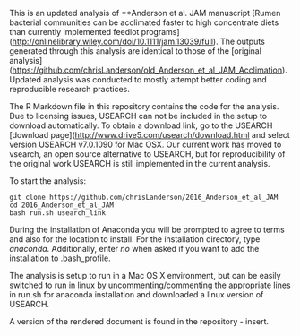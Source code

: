 This is an updated analysis of **Anderson et al. JAM manuscript [Rumen bacterial communities can be acclimated faster to high concentrate diets than currently implemented feedlot programs] (http://onlinelibrary.wiley.com/doi/10.1111/jam.13039/full). The outputs generated through this analysis are identical to those of the [original analysis] (https://github.com/chrisLanderson/old_Anderson_et_al_JAM_Acclimation). Updated analysis was conducted to mostly attempt better coding and reproducible research practices.

The R Markdown file in this repository contains the code for the analysis. Due to licensing issues, USEARCH can not be included in the setup to download automatically. To obtain a download link, go to the USEARCH [download page](http://www.drive5.com/usearch/download.html and select version USEARCH v7.0.1090 for Mac OSX. Our current work has moved to vsearch, an open source alternative to USEARCH, but for reproducibility of the original work USEARCH is still implemented in the current analysis.

To start the analysis:

	git clone https://github.com/chrisLanderson/2016_Anderson_et_al_JAM
	cd 2016_Anderson_et_al_JAM
	bash run.sh usearch_link

During the installation of Anaconda you will be prompted to agree to terms and also for the location to install. For the installation directory, type *anaconda*. Additionally, enter *no* when asked if you want to add the installation to .bash_profile.

The analysis is setup to run in a Mac OS X environment, but can be easily switched to run in linux by uncommenting/commenting the appropriate lines in run.sh for anaconda installation and downloaded a linux version of USEARCH.

A version of the rendered document is found in the repository - insert.